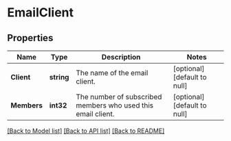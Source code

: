 # EmailClient

## Properties
Name | Type | Description | Notes
------------ | ------------- | ------------- | -------------
**Client** | **string** | The name of the email client. | [optional] [default to null]
**Members** | **int32** | The number of subscribed members who used this email client. | [optional] [default to null]

[[Back to Model list]](../README.md#documentation-for-models) [[Back to API list]](../README.md#documentation-for-api-endpoints) [[Back to README]](../README.md)

